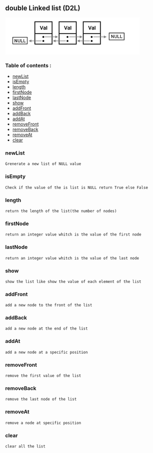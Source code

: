 ## double Linked list (D2L)
![image de banniere](../images/ldc.png)

### Table of contents :
- [newList](#NewList)
- [isEmpty](#IsEmpty)
- [length](#Length)
- [firstNode](#FirstNode)
- [lastNode](#lastNode)
- [show](#show)
- [addFront](#addFront)
- [addBack](#addBack)
- [addAt](#addAt)
- [removeFront](#removeFront)
- [removeBack](#removeBack)
- [removeAt](#removeAt)
- [clear](#clear)


### newList
    Grenerate a new list of NULL value

### isEmpty
    Check if the value of the is list is NULL return True else False

### length
    return the length of the list(the number of nodes)

### firstNode
    return an integer value whitch is the value of the first node

### lastNode
    return an integer value whitch is the value of the last node  

### show
    show the list like show the value of each element of the list

### addFront
    add a new node to the front of the list

### addBack
    add a new node at the end of the list

### addAt
    add a new node at a specific position

### removeFront
    remove the first value of the list

### removeBack
    remove the last node of the list

### removeAt
    remove a node at specific position

### clear
    clear all the list